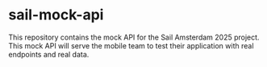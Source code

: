 # sail-mock-api
This repository contains the mock API for the Sail Amsterdam 2025 project. This mock API will serve the mobile team to test their application with real endpoints and real data.
